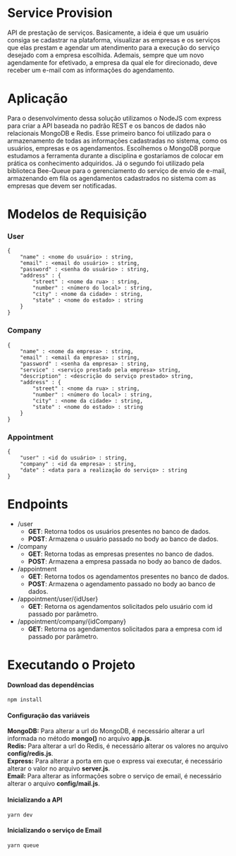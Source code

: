 
# Service Provision
API de prestação de serviços. Basicamente, a ideia é que um usuário consiga se cadastrar na plataforma, visualizar as empresas e os serviços que elas prestam e agendar um atendimento para a execução do serviço desejado com a empresa escolhida. Ademais, sempre que um novo agendamente for efetivado, a empresa da qual ele for direcionado, deve receber um e-mail com as informações do agendamento.

# Aplicação
Para o desenvolvimento dessa solução utilizamos o NodeJS com express para criar a API baseada no padrão REST e os bancos de dados não relacionais MongoDB e Redis. Esse primeiro banco foi utilizado para o armazenamento de todas as informações cadastradas no sistema, como os usuários, empresas e os agendamentos. Escolhemos o MongoDB porque estudamos a ferramenta durante a disciplina e gostaríamos de colocar em prática os conhecimento adquiridos. Já o segundo foi utilizado pela biblioteca Bee-Queue para o gerenciamento do serviço de envio de e-mail, armazenando em fila os agendamentos cadastrados no sistema com as empresas que devem ser notificadas.


# Modelos de Requisição
### User
```bson
{
	"name" : <nome do usuário> : string,
	"email" : <email do usuário> : string,
	"password" : <senha do usuário> : string,
	"address" : {
		"street" : <nome da rua> : string,
		"number" : <número do local> : string,
		"city" : <nome da cidade> : string,
		"state" : <nome do estado> : string
	}
}
```
### Company
```bson
{
   	"name" : <nome da empresa> : string,
	"email" : <email da empresa> : string,
	"password" : <senha da empresa> : string,
	"service" : <serviço prestado pela empresa> string,
	"description" : <descrição do serviço prestado> string,
	"address" : {
		"street" : <nome da rua> : string,
		"number" : <número do local> : string,
		"city" : <nome da cidade> : string,
		"state" : <nome do estado> : string
	}
}
```

### Appointment
```bson
{
   	"user" : <id do usuário> : string,
	"company" : <id da empresa> : string,
	"date" : <data para a realização do serviço> : string
}
```

# Endpoints
* /user
	* **GET**: Retorna todos os usuários presentes no banco de dados.
	* **POST**: Armazena o usuário passado no body ao banco de dados.
* /company
	* **GET**: Retorna todas as empresas presentes no banco de dados.
    * **POST**: Armazena a empresa passada no body ao banco de dados.
* /appointment
    * **GET**: Retorna todos os agendamentos presentes no banco de dados.
    * **POST**: Armazena o agendamento passado no body ao banco de dados. 
* /appointment/user/{idUser}
	* **GET**: Retorna os agendamentos solicitados pelo usuário com id passado por parâmetro.
* /appointment/company/{idCompany}
	* **GET**: Retorna os agendamentos solicitados para a empresa com id passado por parâmetro.

# Executando o Projeto
#### Download das dependências
```console
npm install 
```
#### Configuração das variáveis
**MongoDB:** Para alterar a url do MongoDB, é necessário alterar a url informada no método **mongo()** no arquivo **app.js**. <br />
**Redis:** Para alterar a url do Redis, é necessário alterar os valores no arquivo **config/redis.js**.<br />
**Express:** Para alterar a porta em que o express vai executar, é necessário alterar o valor no arquivo **server.js**.<br />
**Email:** Para alterar as informações sobre o serviço de email, é necessário alterar o arquivo **config/mail.js**.<br />

#### Inicializando a API
```console
yarn dev 
```
#### Inicializando o serviço de Email
```console
yarn queue 
```
